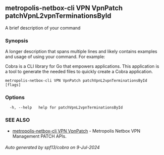 ## metropolis-netbox-cli VPN VpnPatch patchVpnL2vpnTerminationsById

A brief description of your command

### Synopsis

A longer description that spans multiple lines and likely contains examples
and usage of using your command. For example:

Cobra is a CLI library for Go that empowers applications.
This application is a tool to generate the needed files
to quickly create a Cobra application.

```
metropolis-netbox-cli VPN VpnPatch patchVpnL2vpnTerminationsById [flags]
```

### Options

```
  -h, --help   help for patchVpnL2vpnTerminationsById
```

### SEE ALSO

* [metropolis-netbox-cli VPN VpnPatch]()	 - Metropolis Netbox VPN Management PATCH APIs.

###### Auto generated by spf13/cobra on 9-Jul-2024

